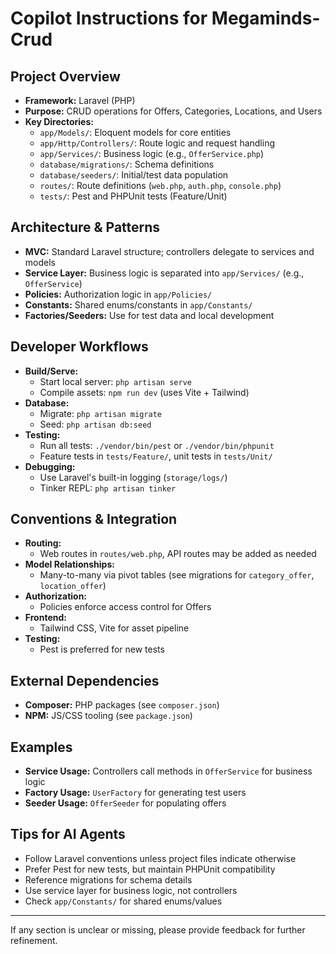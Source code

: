 # Copilot Instructions for Megaminds-Crud

## Project Overview
- **Framework:** Laravel (PHP)
- **Purpose:** CRUD operations for Offers, Categories, Locations, and Users
- **Key Directories:**
  - `app/Models/`: Eloquent models for core entities
  - `app/Http/Controllers/`: Route logic and request handling
  - `app/Services/`: Business logic (e.g., `OfferService.php`)
  - `database/migrations/`: Schema definitions
  - `database/seeders/`: Initial/test data population
  - `routes/`: Route definitions (`web.php`, `auth.php`, `console.php`)
  - `tests/`: Pest and PHPUnit tests (Feature/Unit)

## Architecture & Patterns
- **MVC:** Standard Laravel structure; controllers delegate to services and models
- **Service Layer:** Business logic is separated into `app/Services/` (e.g., `OfferService`)
- **Policies:** Authorization logic in `app/Policies/`
- **Constants:** Shared enums/constants in `app/Constants/`
- **Factories/Seeders:** Use for test data and local development

## Developer Workflows
- **Build/Serve:**
  - Start local server: `php artisan serve`
  - Compile assets: `npm run dev` (uses Vite + Tailwind)
- **Database:**
  - Migrate: `php artisan migrate`
  - Seed: `php artisan db:seed`
- **Testing:**
  - Run all tests: `./vendor/bin/pest` or `./vendor/bin/phpunit`
  - Feature tests in `tests/Feature/`, unit tests in `tests/Unit/`
- **Debugging:**
  - Use Laravel's built-in logging (`storage/logs/`)
  - Tinker REPL: `php artisan tinker`

## Conventions & Integration
- **Routing:**
  - Web routes in `routes/web.php`, API routes may be added as needed
- **Model Relationships:**
  - Many-to-many via pivot tables (see migrations for `category_offer`, `location_offer`)
- **Authorization:**
  - Policies enforce access control for Offers
- **Frontend:**
  - Tailwind CSS, Vite for asset pipeline
- **Testing:**
  - Pest is preferred for new tests

## External Dependencies
- **Composer:** PHP packages (see `composer.json`)
- **NPM:** JS/CSS tooling (see `package.json`)

## Examples
- **Service Usage:** Controllers call methods in `OfferService` for business logic
- **Factory Usage:** `UserFactory` for generating test users
- **Seeder Usage:** `OfferSeeder` for populating offers

## Tips for AI Agents
- Follow Laravel conventions unless project files indicate otherwise
- Prefer Pest for new tests, but maintain PHPUnit compatibility
- Reference migrations for schema details
- Use service layer for business logic, not controllers
- Check `app/Constants/` for shared enums/values

---
If any section is unclear or missing, please provide feedback for further refinement.
